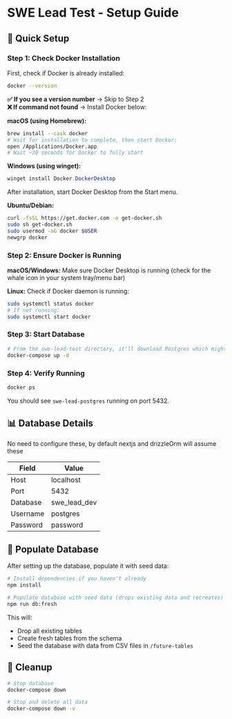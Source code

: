 # SWE Lead Test - Setup Guide

## 🚀 Quick Setup

### Step 1: Check Docker Installation

First, check if Docker is already installed:
```bash
docker --version
```

**✅ If you see a version number** → Skip to Step 2  
**❌ If command not found** → Install Docker below:

**macOS (using Homebrew):**
```bash
brew install --cask docker
# Wait for installation to complete, then start Docker:
open /Applications/Docker.app
# Wait ~30 seconds for Docker to fully start
```

**Windows (using winget):**
```powershell
winget install Docker.DockerDesktop
```
After installation, start Docker Desktop from the Start menu.

**Ubuntu/Debian:**
```bash
curl -fsSL https://get.docker.com -o get-docker.sh
sudo sh get-docker.sh
sudo usermod -aG docker $USER
newgrp docker
```

### Step 2: Ensure Docker is Running

**macOS/Windows:** Make sure Docker Desktop is running (check for the whale icon in your system tray/menu bar)

**Linux:** Check if Docker daemon is running:
```bash
sudo systemctl status docker
# If not running:
sudo systemctl start docker
```

### Step 3: Start Database
```bash
# From the swe-lead-test directory, it'll download Postgres which might be around 160MB
docker-compose up -d
```

### Step 4: Verify Running
```bash
docker ps
```
You should see `swe-lead-postgres` running on port 5432.

## 📊 Database Details

No need to configure these, by default nextjs and drizzleOrm will assume these

| Field    | Value         |
|----------|---------------|
| Host     | localhost     |
| Port     | 5432          |
| Database | swe_lead_dev  |
| Username | postgres      |
| Password | password      |

## 🌱 Populate Database

After setting up the database, populate it with seed data:

```bash
# Install dependencies if you haven't already
npm install

# Populate database with seed data (drops existing data and recreates)
npm run db:fresh
```

This will:
- Drop all existing tables
- Create fresh tables from the schema
- Seed the database with data from CSV files in `/future-tables`

## 🛑 Cleanup

```bash
# Stop database
docker-compose down

# Stop and delete all data
docker-compose down -v
```